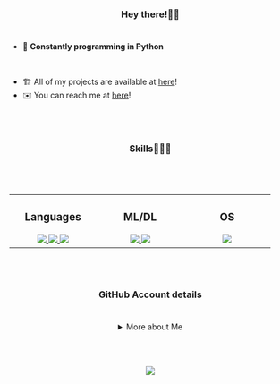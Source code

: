 ### <div align="center">Hey there!👋🏻</div>

#

- 🐍 **Constantly programming in Python**
<br>

- 🏗 All of my projects are available at [here](https://github.com/DexxterGWM?tab=repositories)!
- ✉️ You can reach me at [here](mailto:thedexxter.gandc@gmail.com)!

<br/><br/>

### <div align="center">Skills👨🏻‍💻</div>

# 
<br>

<div align="center">

<table><tr><td valign="top" width="25%">

### <div align="center">Languages</div>
<div align="center">  

<a href="https://github.com/DexxterGWM">
<img src="https://img.shields.io/badge/python-black?style=for-the-badge&logo=python">
<img src="https://img.shields.io/badge/javascript-black?style=for-the-badge&logo=javascript">
<img src="https://img.shields.io/badge/sql-black?style=for-the-badge&logo=mysql">
</a>

</div>

</td><td valign="top" width="25%">

### <div align="center">ML/DL</div>
<div align="center">

<a href="https://github.com/DexxterGWM">
<img src="https://img.shields.io/badge/pandas-black?style=for-the-badge&logo=pandas">
<img src="https://img.shields.io/badge/numpy-black?style=for-the-badge&logo=numpy">
</a>

</div>

</td><td valign="top" width="25%">

### <div align="center">OS</div>
<div align="center">
<a href="https://github.com/DexxterGWM">
<img src="https://img.shields.io/badge/Windows-black?style=for-the-badge&logo=Windows">
</a>
</div>
  
</td></tr></table>  

</div>

<br/><br/>

### <div align="center">GitHub Account details</div>
# 

<div align="center">

<details align="center">
<summary>More about Me</summary>

<br/>

<a href="https://github.com/DexxterGWM">
<img src="http://github-profile-summary-cards.vercel.app/api/cards/profile-details?username=DexxterGWM&theme=transparent" />
</a>

<a href="https://github.com/DexxterGWM">
<img src="https://github-readme-streak-stats.herokuapp.com/?user=DexxterGWM&hide_border=true&card_width=338&theme=transparent" />
</a>

<a href="https://github.com/DexxterGWM">
<img src="http://github-profile-summary-cards.vercel.app/api/cards/stats?username=DexxterGWM&theme=transparent" />
</a>

<br/>

<a href="https://github.com/DexxterGWM">
<img height="180em" src="https://github-readme-stats.vercel.app/api/top-langs/?username=DexxterGWM&langs_count=4&layout=compact&line_height=30&locale=pt-br&theme=tokyonight&border_color=A6A6A6CF&title_color=0094F5&text_color=0094F5C5">
</a>

</details>

</div>

<br><br>

<div align="center">
  <a href="https://github.com/DexxterGWM">
    <img src="https://komarev.com/ghpvc/?username=dexxtergwm&&style=flat-square" />
  </a>
</div>


<!--
              (`.          ,-,
              ` `.     ,;' /
               ` .  ,'/ .'
                 `. X /.'
       .-;--''--.._` ` ('
     .'           /    `
    ,          ` '    Q '
    ,         ,   `._    \
 ,.|         '     `-.;_'
 :  . `   ;   `  ` --,.._;
  ' `     ,  )   .'
     `._  , '   /_
        ; ,''-,;' ``-
         ``-..__``--`
-->
